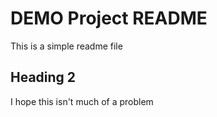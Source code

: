 # DEMO Project README

This is a simple readme file

## Heading 2

I hope this isn't much of a problem